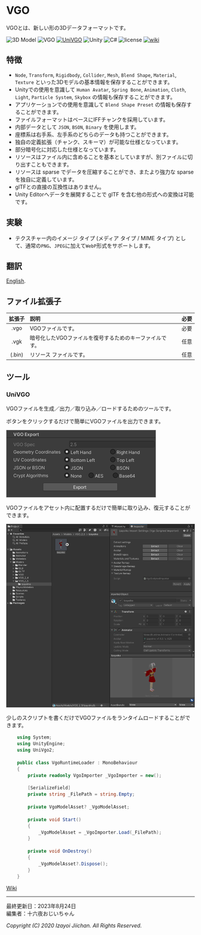 # VGO

VGOとは、新しい形の3Dデータフォーマットです。

![3D Model](https://img.shields.io/badge/3D%20Model-VGO-B89A13.svg?style=flat)
![VGO](https://img.shields.io/badge/VGO-2.5-8EAC50.svg?style=flat)
[![UniVGO](https://img.shields.io/github/v/release/izayoijiichan/VGO?label=UniVGO)](https://github.com/izayoijiichan/VGO/releases)
![Unity](https://img.shields.io/badge/Unity-2020%7e2023-2196F3.svg?logo=unity&style=flat)
![C#](https://img.shields.io/badge/C%23-8.0%7e9.0-058E0C.svg?logo=csharp&style=flat)
![license](https://img.shields.io/github/license/izayoijiichan/VGO)
[![wiki](https://img.shields.io/badge/GitHub-wiki-181717.svg?logo=github&style=flat)](https://github.com/izayoijiichan/VGO/wiki)

## 特徴

- `Node`, `Transform`, `Rigidbody`, `Collider`, `Mesh`, `Blend Shape`, `Material`, `Texture` といった3Dモデルの基本情報を保存することができます。
- Unityでの使用を意識して `Human Avatar`, `Spring Bone`, `Animation`, `Cloth`, `Light`, `Particle System`, `Skybox` の情報も保存することができます。
- アプリケーションでの使用を意識して `Blend Shape Preset` の情報も保存することができます。
- ファイルフォーマットはベースにIFFチャンクを採用しています。
- 内部データとして `JSON`, `BSON`, `Binary` を使用します。
- 座標系は右手系、左手系のどちらのデータも持つことができます。
- 独自の定義拡張（チャンク、スキーマ）が可能な仕様となっています。
- 部分暗号化に対応した仕様となっています。
- リソースはファイル内に含めることを基本としていますが、別ファイルに切り出すこともできます。
- リソースは sparse でデータを圧縮することができ、またより強力な sparse を独自に定義しています。
- glTFとの直接の互換性はありません。
- Unity Editorへデータを展開することで glTF を含む他の形式への変換は可能です。

## 実験

- テクスチャー内のイメージ タイプ (メディア タイプ / MIME タイプ) として、通常の`PNG`、`JPEG`に加えて`WebP`形式をサポートします。

## 翻訳

[English](https://github.com/izayoijiichan/VGO/blob/main/README.md).

## ファイル拡張子

|拡張子|説明|必要|
|:--:|:--|:--:|
|.vgo|VGOファイルです。|必要|
|.vgk|暗号化したVGOファイルを復号するためのキーファイルです。|任意|
|(.bin)|リソース ファイルです。|任意|

## ツール

### UniVGO

VGOファイルを生成／出力／取り込み／ロードするためのツールです。

ボタンをクリックするだけで簡単にVGOファイルを出力できます。

![image1](https://github.com/izayoijiichan/VGO/blob/main/Documentation~/UniVGO/Images/500_Export.png)

VGOファイルをアセット内に配置するだけで簡単に取り込み、復元することができます。

![image2](https://github.com/izayoijiichan/VGO/blob/main/Documentation~/UniVGO/Images/620_Import.png)

少しのスクリプトを書くだけでVGOファイルをランタイムロードすることができます。


~~~csharp
    using System;
    using UnityEngine;
    using UniVgo2;

    public class VgoRuntimeLoader : MonoBehaviour
    {
        private readonly VgoImporter _VgoImporter = new();

        [SerializeField]
        private string _FilePath = string.Empty;

        private VgoModelAsset? _VgoModelAsset;

        private void Start()
        {
            _VgoModelAsset = _VgoImporter.Load(_FilePath);
        }

        private void OnDestroy()
        {
            _VgoModelAsset?.Dispose();
        }
    }
~~~

[Wiki](https://github.com/izayoijiichan/VGO/wiki)

___
最終更新日：2023年8月24日  
編集者：十六夜おじいちゃん

*Copyright (C) 2020 Izayoi Jiichan. All Rights Reserved.*
